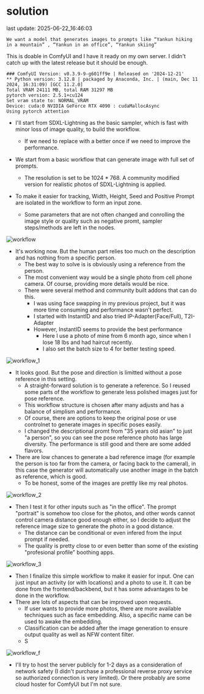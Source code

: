 # solution
last update: 2025-06-22_16:46:03

`We want a model that generates images to prompts like “Yankun hiking in a mountain” , “Yankun in an office”, “Yankun skiing”`

This is doable in ComfyUI and I have it ready on my own server. I didn't catch up with the latest release but it should be enough.

```
### ComfyUI Version: v0.3.9-9-g601ff9e | Released on '2024-12-21'
** Python version: 3.12.8 | packaged by Anaconda, Inc. | (main, Dec 11 2024, 16:31:09) [GCC 11.2.0]
Total VRAM 24111 MB, total RAM 31297 MB
pytorch version: 2.5.1+cu124
Set vram state to: NORMAL_VRAM
Device: cuda:0 NVIDIA GeForce RTX 4090 : cudaMallocAsync
Using pytorch attention
```

* I'll start from SDXL-Lightning as the basic sampler, which is fast with minor loss of image quality, to build the workflow.
    * If we need to replace with a better once if we need to improve the performance.

* We start from a basic workflow that can generate image with full set of prompts.
    * The resolution is set to be 1024 *  768. A community modified version for realistic photos of SDXL-Lightning is applied.
* To make it easier for tracking, Width, Height, Seed and Positive Prompt are isolated in the workflow to form an input zone.     
    * Some parameters that are not often changed and conrolling the image style or quality such as negative promt, sampler steps/methods are left in the nodes.

![workflow](https://github.com/user-attachments/assets/b923c688-fd7d-4691-89c8-784bde7be1f6)

* It's working now. But the human part relies too much on the description and has nothing from a specific person.
    * The best way to solve is is obviously using a reference from the person.
    * The most convenient way would be a single photo from cell phone camera. Of course, providing more details would be nice.
    * There were several method and community built addons that can do this.
        * I was using face swapping in my previous project, but it was more time consuming and performance wasn't perfect.
        * I started with InstantID and also tried IP-Adapter(Face/Full), T2I-Adapter
        * However, InstantID seems to provide the best performance
            * Here I use a photo of mine from 6 month ago, since when I lose 18 lbs and had haircut recently.
            * I also set the batch size to 4 for better testing speed.

![workflow_1](https://github.com/user-attachments/assets/85ac1a22-3533-4d99-9008-d80cd5653586)

* It looks good. But the pose and direction is limitted without a pose reference in this setting.
    * A straight-forward solution is to generate a reference. So I reused some parts of the workflow to generate less polished images just for pose reference.
    * This workflow structure is chosen after many adjusts and has a balance of simplism and performance.
    * Of course, there are options to keep the original pose or use controlnet to generate images in specific poses easily.
    * I changed the descriptional promt from "35 years old asian" to just "a person", so you can see the pose reference photo has large diversity. The performance is still good and there are some added flavors.
* There are low chances to generate a bad reference image (for example the person is too far from the camera, or facing back to the cameral), in this case the generator will automatically use another image in the batch as reference, which is good.
    * To be honest, some of the images are prettly like my real photos.

![workflow_2](https://github.com/user-attachments/assets/fc64a5bc-84b7-4803-9f2d-6fc109a57f83)

* Then I test it for other inputs such as "in the office". The prompt "portrait" is somehow too close for the photos, and other words cannot control camera distance good enough either, so I decide to adjust the reference image size to generate the photo in a good distance.
    * The distance can be conditional or even infered from the input prompt if needed.
    * The quality is pretty close to or even better than some of the existing "profesional profile" boothing apps.

![workflow_3](https://github.com/user-attachments/assets/d63bfd41-ac6a-43ae-90fb-48f5680d3cea)

* Then I finalize this simple workflow to make it easier for input. One can just input an activity (or with locations) and a photo to use it. It can be done from the frontend/backbend, but it has some advantages to be done in the workflow.
* There are lots of aspects that can be improved upon requests.
    * If user wants to provide more photos, there are more available techniques such as face embedding. Also, a specific name can be used to awake the embedding.
    * Classification can be added after the image generation to ensure output quality as well as NFW content filter.
    * S

![workflow_f](https://github.com/user-attachments/assets/b928e1ee-0d2e-42ad-a55d-31a4b6d2049d)

* I'll try to host the server publicly for 1-2 days as a consideration of network safety (I didn't purchase a professional reverse proxy service so authorized connection is very limited). Or there probably are some cloud hoster for ComfyUI but I'm not sure.
